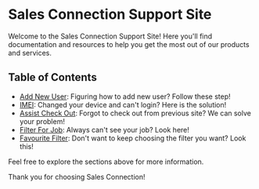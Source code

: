 # Sales Connection Support Site

Welcome to the Sales Connection Support Site! Here you'll find documentation and resources to help you get the most out of our products and services.

## Table of Contents

- [Add New User](Add_New_user.md): Figuring how to add new user? Follow these step!
- [IMEI](IMEI.md): Changed your device and can't login? Here is the solution!
- [Assist Check Out](Assist_Check_Out.md): Forgot to check out from previous site? We can solve your problem!
- [Filter For Job](Filter_For_Job.md): Always can't see your job? Look here!
- [Favourite Filter](Favourite_Filter.md): Don't want to keep choosing the filter you want? Look this!

Feel free to explore the sections above for more information.

Thank you for choosing Sales Connection!
